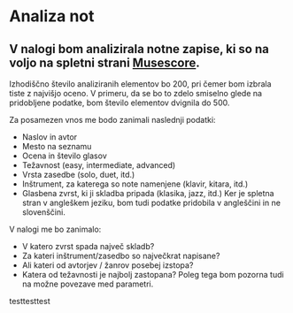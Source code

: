 # Analiza not 

V nalogi bom analizirala notne zapise, ki so na voljo na spletni strani 
[Musescore](https://musescore.com/sheetmusic).
-
Izhodiščno število analiziranih elementov bo 200, pri čemer bom izbrala tiste z najvišjo oceno. 
V primeru, da se bo to zdelo smiselno glede na pridobljene podatke, bom število elementov dvignila do 500.

Za posamezen vnos me bodo zanimali naslednji podatki:
* Naslov in avtor
* Mesto na seznamu 
* Ocena in število glasov
* Težavnost (easy, intermediate, advanced)
* Vrsta zasedbe (solo, duet, itd.)
* Inštrument, za katerega so note namenjene (klavir, kitara, itd.)
* Glasbena zvrst, ki ji skladba pripada (klasika, jazz, itd.)
Ker je spletna stran v angleškem jeziku, bom tudi podatke pridobila v angleščini in ne slovenščini.

V nalogi me bo zanimalo:
* V katero zvrst spada največ skladb?
* Za kateri inštrument/zasedbo so največkrat napisane?
* Ali kateri od avtorjev / žanrov posebej izstopa?
* Katera od težavnosti je najbolj zastopana?
Poleg tega bom pozorna tudi na možne povezave med parametri.

testtesttest
